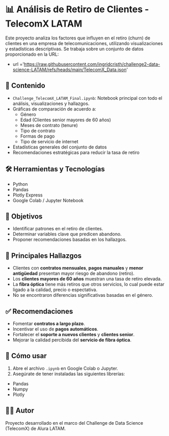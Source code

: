 # 📊 Análisis de Retiro de Clientes - TelecomX LATAM

Este proyecto analiza los factores que influyen en el retiro (churn) de clientes en una empresa de telecomunicaciones, utilizando visualizaciones y estadísticas descriptivas. 
Se trabaja sobre un conjunto de datos proporcionado en la URL:
- url ='https://raw.githubusercontent.com/ingridcristh/challenge2-data-science-LATAM/refs/heads/main/TelecomX_Data.json'


## 📁 Contenido

- `Challenge_TelecomX_LATAM_Final.ipynb`: Notebook principal con todo el análisis, visualizaciones y hallazgos.
- Gráficas de comparación de acuerdo a:
  - Género
  - Edad (Clientes senior mayores de 60 años)
  - Meses de contrato (tenure)
  - Tipo de contrato
  - Formas de pago
  - Tipo de servicio de internet
- Estadísticas generales del conjunto de datos
- Recomendaciones estratégicas para reducir la tasa de retiro


## 🛠 Herramientas y Tecnologías

- Python
- Pandas
- Plotly Express
- Google Colab / Jupyter Notebook


## 🎯 Objetivos

- Identificar patrones en el retiro de clientes.
- Determinar variables clave que predicen abandono.
- Proponer recomendaciones basadas en los hallazgos.


## 📌 Principales Hallazgos

- Clientes con **contratos mensuales**, **pagos manuales** y **menor antigüedad** presentan mayor riesgo de abandono (retiro).
- Los **clientes mayores de 60 años** muestran una tasa de retiro elevada.
- La **fibra óptica** tiene más retiros que otros servicios, lo cual puede estar ligado a la calidad, precio o espectativa.
- No se encontraron diferencias significativas basadas en el género.


## ✅ Recomendaciones

- Fomentar **contratos a largo plazo**.
- Incentivar el uso de **pagos automáticos**.
- Fortalecer el **soporte a nuevos clientes** y **clientes senior**.
- Mejorar la calidad percibida del **servicio de fibra óptica**.


## 🚀 Cómo usar

1. Abre el archivo `.ipynb` en Google Colab o Jupyter.
2. Asegúrate de tener instaladas las siguientes librerías:
- Pandas
- Numpy
- Plotly


## 🧑‍💻 Autor

Proyecto desarrollado en el marco del Challenge de Data Science (TelecomX) de Alura LATAM.
